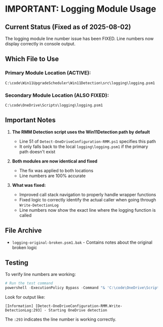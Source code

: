 # IMPORTANT: Logging Module Usage

## Current Status (Fixed as of 2025-08-02)

The logging module line number issue has been FIXED. Line numbers now display correctly in console output.

## Which File to Use

### Primary Module Location (ACTIVE):
```
C:\code\Win11UpgradeScheduler\Win11Detection\src\logging\logging.psm1
```

### Secondary Module Location (ALSO FIXED):
```
C:\code\OneDrive\Scripts\logging\logging.psm1
```

## Important Notes

1. **The RMM Detection script uses the Win11Detection path by default**
   - Line 51 of `Detect-OneDriveConfiguration-RMM.ps1` specifies this path
   - It only falls back to the local `logging\logging.psm1` if the primary path doesn't exist

2. **Both modules are now identical and fixed**
   - The fix was applied to both locations
   - Line numbers are 100% accurate

3. **What was fixed:**
   - Improved call stack navigation to properly handle wrapper functions
   - Fixed logic to correctly identify the actual caller when going through `Write-DetectionLog`
   - Line numbers now show the exact line where the logging function is called

## File Archive

- `logging-original-broken.psm1.bak` - Contains notes about the original broken logic

## Testing

To verify line numbers are working:
```powershell
# Run the test command
powershell -ExecutionPolicy Bypass -Command "& 'C:\code\OneDrive\Scripts\Test-OneDriveRMM-AsSystem-StayOpen.ps1' -DetectionOnly"
```

Look for output like:
```
[Information] [Detect-OneDriveConfiguration-RMM.Write-DetectionLog:293] - Starting OneDrive detection
```

The `:293` indicates the line number is working correctly.